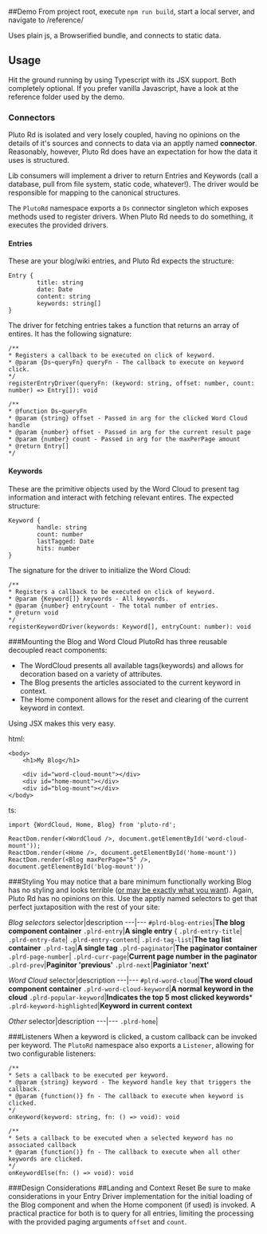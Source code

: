 ##Demo
From project root, execute `npm run build`, start a local server, and navigate to /reference/

Uses plain js, a Browserified bundle, and connects to static data.

## Usage
Hit the ground running by using Typescript with its JSX support.  Both completely optional.  If you prefer vanilla Javascript, have a look at the reference folder used by the demo.  

### Connectors
Pluto Rd is isolated and very losely coupled, having no opinions on the details of it's sources and connects to data via an apptly named **connector**.  Reasonably, however, Pluto Rd does have an expectation for how the data it uses is structured.

Lib consumers will implement a driver to return Entries and Keywords (call a database, pull from file system, static code, whatever!).  The driver would be responsible for mapping to the canonical structures.

The `PlutoRd` namespace exports a `Ds` connector singleton which exposes methods used to register drivers.  When Pluto Rd needs to do something, it executes the provided drivers.  
#### Entries
These are your blog/wiki entries, and Pluto Rd expects the structure:
```
Entry {
        title: string
        date: Date
        content: string
        keywords: string[]
}
```
The driver for fetching entries takes a function that returns an array of entires.  It has the following signature:
```
/**
* Registers a callback to be executed on click of keyword.
* @param {Ds~queryFn} queryFn - The callback to execute on keyword click. 
*/
registerEntryDriver(queryFn: (keyword: string, offset: number, count: number) => Entry[]): void

/**
* @function Ds~queryFn
* @param {string} offset - Passed in arg for the clicked Word Cloud handle 
* @param {number} offset - Passed in arg for the current result page
* @param {number} count - Passed in arg for the maxPerPage amount
* @return Entry[]
*/
```
#### Keywords
These are the primitive objects used by the Word Cloud to present tag information and interact with fetching relevant entires.  The expected structure:
```
Keyword {
        handle: string
        count: number
        lastTagged: Date
        hits: number
}
```
The signature for the driver to initialize the Word Cloud:
```
/**
* Registers a callback to be executed on click of keyword.
* @param {Keyword[]} keywords - All keywords.
* @param {number} entryCount - The total number of entries.
* @return void 
*/
registerKeywordDriver(keywords: Keyword[], entryCount: number): void
```
###Mounting the Blog and Word Cloud
PlutoRd has three reusable decoupled react components:
* The WordCloud presents all available tags(keywords) and allows for decoration based on a variety of attributes.
* The Blog presents the articles associated to the current keyword in context.
* The Home component allows for the reset and clearing of the current keyword in context.

Using JSX makes this very easy.

html:
```
<body>
	<h1>My Blog</h1>

	<div id="word-cloud-mount"></div>
	<div id="home-mount"></div>
	<div id="blog-mount"></div>
</body>
```

ts:
```
import {WordCloud, Home, Blog} from 'pluto-rd';

ReactDom.render(<WordCloud />, document.getElementById('word-cloud-mount'));
ReactDom.render(<Home />, document.getElementById('home-mount'))
ReactDom.render(<Blog maxPerPage="5" />, document.getElementById('blog-mount'))
```

###Styling
You may notice that a bare minimum functionally working Blog has no styling and looks terrible ([or may be exactly what you want](http://motherfuckingwebsite.com/)).  Again, Pluto Rd has no opinions on this.  Use the apptly named selectors to get that perfect juxtaposition with the rest of your site:

*Blog selectors*
selector|description
---|---
`#plrd-blog-entries`|**The blog component container**
`.plrd-entry`|**A single entry** {
`.plrd-entry-title`|
`.plrd-entry-date`|
`.plrd-entry-content`|
`.plrd-tag-list`|**The tag list container**
`.plrd-tag`|**A single tag**
`.plrd-paginator`|**The paginator container**
`.plrd-page-number`|
`.plrd-curr-page`|**Current page number in the paginator**
`.plrd-prev`|**Paginitor 'previous'**
`.plrd-next`|**Paginiator 'next'**

*Word Cloud*
selector|description
---|---
`#plrd-word-cloud`|**The word cloud component container**
`.plrd-word-cloud-keyword`|**A normal keyword in the cloud**
`.plrd-popular-keyword`|**Indicates the top 5 most clicked keywords***
`.plrd-keyword-highlighted`|**Keyword in current context**

*Other*
selector|description
---|---
`.plrd-home`|

###Listeners
When a keyword is clicked, a custom callback can be invoked per keyword.  The `PlutoRd` namespace also exports a `Listener`, allowing for two configurable listeners:
```
/**
* Sets a callback to be executed per keyword.
* @param {string} keyword - The keyword handle key that triggers the callback.
* @param {function()} fn - The callback to execute when keyword is clicked. 
*/
onKeyword(keyword: string, fn: () => void): void

/**
* Sets a callback to be executed when a selected keyword has no associated callback
* @param {function()} fn - The callback to execute when all other keywords are clicked. 
*/
onKeywordElse(fn: () => void): void
```

###Design Considerations
##Landing and Context Reset
Be sure to make considerations in your Entry Driver implementation for the initial loading of the Blog component and when the Home component (if used) is invoked.  A practical practice for both is to query for all entries, limiting the processing with the provided paging arguments `offset` and `count`.


